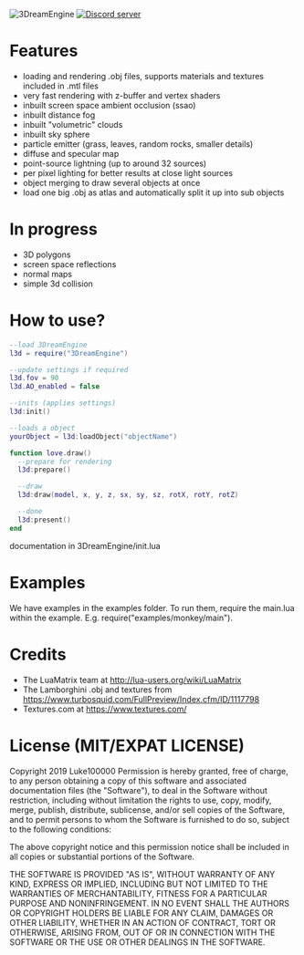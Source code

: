 ![3DreamEngine](https://owo.whats-th.is/9ceoazf.png)
<a href="https://discord.gg/hpmZxNQ"><img src="https://discordapp.com/api/guilds/561664262481641482/embed.png" alt="Discord server" /></a>

# Features
* loading and rendering .obj files, supports materials and textures included in .mtl files
* very fast rendering with z-buffer and vertex shaders
* inbuilt screen space ambient occlusion (ssao)
* inbuilt distance fog
* inbuilt "volumetric" clouds
* inbuilt sky sphere
* particle emitter (grass, leaves, random rocks, smaller details)
* diffuse and specular map
* point-source lightning (up to around 32 sources)
* per pixel lighting for better results at close light sources
* object merging to draw several objects at once
* load one big .obj as atlas and automatically split it up into sub objects

# In progress
* 3D polygons
* screen space reflections
* normal maps
* simple 3d collision

# How to use?
```lua
--load 3DreamEngine
l3d = require("3DreamEngine")

--update settings if required
l3d.fov = 90
l3d.AO_enabled = false

--inits (applies settings)
l3d:init()

--loads a object
yourObject = l3d:loadObject("objectName")

function love.draw()
  --prepare for rendering
  l3d:prepare()

  --draw
  l3d:draw(model, x, y, z, sx, sy, sz, rotX, rotY, rotZ)

  --done
  l3d:present()
end
```

documentation in 3DreamEngine/init.lua

# Examples
We have examples in the examples folder. To run them, require the main.lua within the example. E.g. require("examples/monkey/main").

# Credits
- The LuaMatrix team at http://lua-users.org/wiki/LuaMatrix
- The Lamborghini .obj and textures from https://www.turbosquid.com/FullPreview/Index.cfm/ID/1117798
- Textures.com at https://www.textures.com/

# License (MIT/EXPAT LICENSE)
Copyright 2019 Luke100000
Permission is hereby granted, free of charge, to any person obtaining a copy of this software and associated documentation files (the "Software"), to deal in the Software without restriction, including without limitation the rights to use, copy, modify, merge, publish, distribute, sublicense, and/or sell copies of the Software, and to permit persons to whom the Software is furnished to do so, subject to the following conditions:

The above copyright notice and this permission notice shall be included in all copies or substantial portions of the Software.

THE SOFTWARE IS PROVIDED "AS IS", WITHOUT WARRANTY OF ANY KIND, EXPRESS OR IMPLIED, INCLUDING BUT NOT LIMITED TO THE WARRANTIES OF MERCHANTABILITY, FITNESS FOR A PARTICULAR PURPOSE AND NONINFRINGEMENT. IN NO EVENT SHALL THE AUTHORS OR COPYRIGHT HOLDERS BE LIABLE FOR ANY CLAIM, DAMAGES OR OTHER LIABILITY, WHETHER IN AN ACTION OF CONTRACT, TORT OR OTHERWISE, ARISING FROM, OUT OF OR IN CONNECTION WITH THE SOFTWARE OR THE USE OR OTHER DEALINGS IN THE SOFTWARE.
